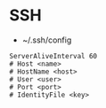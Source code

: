 # SSH

- ~/.ssh/config

```
ServerAliveInterval 60
# Host <name>
# HostName <host>
# User <user>
# Port <port> 
# IdentityFile <key>
```
